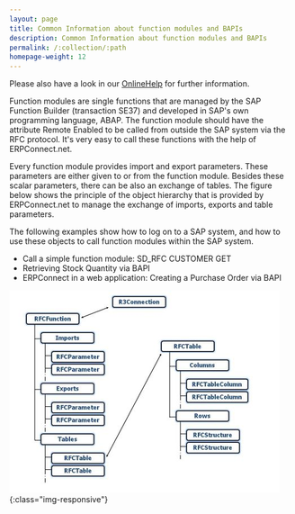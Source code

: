 ```yaml
---
layout: page
title: Common Information about function modules and BAPIs
description: Common Information about function modules and BAPIs
permalink: /:collection/:path
homepage-weight: 12
---
```


Please also have a look in our [OnlineHelp](https://help.theobald-software.com/en/) for further information.

Function modules are single functions that are managed by the SAP Function Builder (transaction SE37) and developed in SAP's own programming language, ABAP. The function module should have the attribute Remote Enabled to be called from outside the SAP system via the RFC protocol. It's very easy to call these functions with the help of ERPConnect.net.

Every function module provides import and export parameters. These parameters are either given to or from the function module. Besides these scalar parameters, there can be also an exchange of tables. The figure below shows the principle of the object hierarchy that is provided by ERPConnect.net to manage the exchange of imports, exports and table parameters.

The following examples show how to log on to a SAP system, and how to use these objects to call function modules within the SAP system.

- Call a simple function module: SD_RFC CUSTOMER GET
- Retrieving Stock Quantity via BAPI
- ERPConnect in a web application: Creating a Purchase Order via BAPI

![FunctionObject](/img/contents/FunctionObject.jpg){:class="img-responsive"}